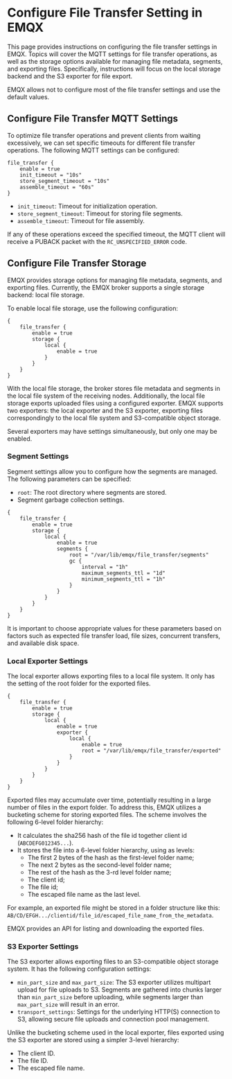 # Configure File Transfer Setting in EMQX

This page provides instructions on configuring the file transfer settings in EMQX. Topics will cover the MQTT settings for file transfer operations, as well as the storage options available for managing file metadata, segments, and exporting files. Specifically, instructions will focus on the local storage backend and the S3 exporter for file export.

EMQX allows not to configure most of the file transfer settings and use the default values.

## Configure File Transfer MQTT Settings

To optimize file transfer operations and prevent clients from waiting excessively, we can set specific timeouts for different file transfer operations. The following MQTT settings can be configured:
```
file_transfer {
    enable = true
    init_timeout = "10s"
    store_segment_timeout = "10s"
    assemble_timeout = "60s"
}
```

- `init_timeout`: Timeout for initialization operation.
- `store_segment_timeout`: Timeout for storing file segments.
- `assemble_timeout`: Timeout for file assembly.

If any of these operations exceed the specified timeout, the MQTT client will receive a PUBACK packet with the `RC_UNSPECIFIED_ERROR` code.

## Configure File Transfer Storage

EMQX provides storage options for managing file metadata, segments, and exporting files. Currently, the EMQX broker supports a single storage backend: local file storage.

To enable local file storage, use the following configuration:

```
{
    file_transfer {
        enable = true
        storage {
            local {
                enable = true
            }
        }
    }
}
```

With the local file storage, the broker stores file metadata and segments in the local file system of the receiving nodes. Additionally, the local file storage exports uploaded files using a configured exporter. EMQX supports two exporters: the local exporter and the S3 exporter, exporting files correspondingly to the local file system and S3-compatible object storage.

Several exporters may have settings simultaneously, but only one may be enabled.

### Segment Settings

Segment settings allow you to configure how the segments are managed. The following parameters can be specified:

- `root`: The root directory where segments are stored.
- Segment garbage collection settings.


```
{
    file_transfer {
        enable = true
        storage {
            local {
                enable = true
                segments {
                    root = "/var/lib/emqx/file_transfer/segments"
                    gc {
                        interval = "1h"
                        maximum_segments_ttl = "1d"
                        minimum_segments_ttl = "1h"
                    }
                }
            }
        }
    }
}
```

It is important to choose appropriate values for these parameters based on factors such as expected file transfer load, file sizes, concurrent transfers, and available disk space.

### Local Exporter Settings

The local exporter allows exporting files to a local file system. It only has the setting of the root folder for the exported files.

```
{
    file_transfer {
        enable = true
        storage {
            local {
                enable = true
                exporter {
                    local {
                        enable = true
                        root = "/var/lib/emqx/file_transfer/exported"
                    }
                }
            }
        }
    }
}
```

Exported files may accumulate over time, potentially resulting in a large number of files in the export folder. To address this, EMQX utilizes a bucketing scheme for storing exported files. The scheme involves the following 6-level folder hierarchy:

- It calculates the sha256 hash of the file id together client id (`ABCDEFG012345...`).
- It stores the file into a 6-level folder hierarchy, using as levels:
  * The first 2 bytes of the hash as the first-level folder name;
  * The next 2 bytes as the second-level folder name;
  * The rest of the hash as the 3-rd level folder name;
  * The client id;
  * The file id;
  * The escaped file name as the last level.

For example, an exported file might be stored in a folder structure like this: `AB/CD/EFGH.../clientid/file_id/escaped_file_name_from_the_metadata`.

EMQX provides an API for listing and downloading the exported files.

### S3 Exporter Settings

The S3 exporter allows exporting files to an S3-compatible object storage system. It has the following configuration settings:

- `min_part_size` and `max_part_size`: The S3 exporter utilizes multipart upload for file uploads to S3. Segments are gathered into chunks larger than `min_part_size` before uploading, while segments larger than `max_part_size` will result in an error.
- `transport_settings`: Settings for the underlying HTTP(S) connection to S3, allowing secure file uploads and connection pool management.

Unlike the bucketing scheme used in the local exporter, files exported using the S3 exporter are stored using a simpler 3-level hierarchy:

- The client ID.
- The file ID.
- The escaped file name.
